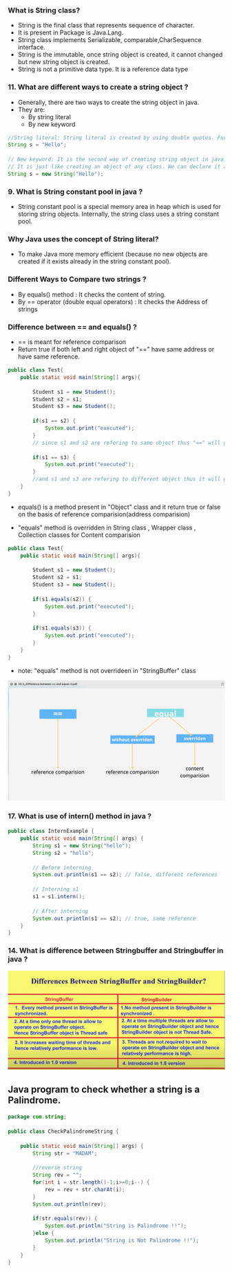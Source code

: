 ### What is String class?
- String is the final class that represents sequence of character.
- It is present in Package is Java.Lang.
- String class implements Serializable, comparable,CharSequence
interface.
- String is the immutable, once string object is created, it cannot
changed but new string object is created.
- String is not a primitive data type. It is a reference data type

### 11. What are different ways to create a string object ?
- Generally, there are two ways to create the string object in java.
- They are:
    - By string literal
    - By new keyword

```java
//String literal: String literal is created by using double quotes. For example:
String s = "Hello";

// New keyword: It is the second way of creating string object in java. 
// It is just like creating an object of any class. We can declare it as:
String s = new String("Hello");

```

### 9. What is String constant pool in java ?
- String constant pool is a special memory area in heap which is used for storing string objects. Internally, the string class uses a string constant pool.


### Why Java uses the concept of String literal?
- To make Java more memory efficient (because no new objects are created if it exists already in the string constant pool).

### Different Ways to Compare two strings ?
- By equals() method : It checks the content of string.
- By == operator (double equal operators) : It checks the Address of
strings

### Difference between == and equals() ?

- == is meant for reference comparison
- Return true if both left and right object of "==" have same address or have same reference.
```java
public class Test{
    public static void main(String[] args){

        Student s1 = new Student();
        Student s2 = s1;
        Student s3 = new Student();

        if(s1 == s2) {
            System.out.print("executed");
        }
        // since s1 and s2 are refering to same object thus "==" will give true result

        if(s1 == s3) {
            System.out.print("executed");
        }
        //and s1 and s3 are refering to different object thus it will give false
    }
}
```
- equals() is a method present in "Object" class and it return true or false on the
basis of reference comparision(address comparision)

- "equals" method is overridden in String class , Wrapper class , Collection classes for Content comparision

```java
public class Test{
    public static void main(String[] args){

        Student s1 = new Student();
        Student s2 = s1;
        Student s3 = new Student();

        if(s1.equals(s2)) {
            System.out.print("executed");
        }

        if(s1.equals(s3)) {
            System.out.print("executed");
        }
    }
}
```
- note: "equals" method is not overrideen in "StringBuffer" class

![string](/images/equals%20and%20==%20.png)

### 17. What is use of intern() method in java ?

```java
public class InternExample {
    public static void main(String[] args) {
        String s1 = new String("hello");
        String s2 = "hello";

        // Before interning
        System.out.println(s1 == s2); // false, different references

        // Interning s1
        s1 = s1.intern();

        // After interning
        System.out.println(s1 == s2); // true, same reference
    }
}
```
### 14. What is difference between Stringbuffer and Stringbuffer in java ?
![string](/images/stringbuilder.jpg)


## Java program to check whether a string is a Palindrome.

```java
package com.string;

public class CheckPalindromeString {
	
	public static void main(String[] args) {
		String str = "MADAM";
		
		//reverse string 
		String rev = "";
		for(int i = str.length()-1;i>=0;i--) {
			rev = rev + str.charAt(i);
		}
		System.out.println(rev);
		
		if(str.equals(rev)) {
			System.out.println("String is Palindrome !!");
		}else {
			System.out.println("String is Not Palindrome !!");
		}
	}
}
```

